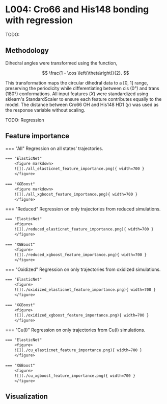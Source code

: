 # L004: Cro66 and His148 bonding with regression

TODO:

## Methodology

Dihedral angles were transformed using the function,

$$
\frac{1 - \cos \left(\theta\right)}{2}.
$$

This transformation maps the circular dihedral data to a [0, 1] range, preserving the periodicity while differentiating between cis (0°) and trans (180°) conformations.
All input features ($X$) were standardized using sklearn's StandardScaler to ensure each feature contributes equally to the model.
The distance between Cro66 OH and His148 HD1 ($y$) was used as the response variable without scaling.

TODO: Regression

## Feature importance

=== "All"
    Regression on all states' trajectories.

    === "ElasticNet"
        <figure markdown>
        ![](./all_elasticnet_feature_importance.png){ width=700 }
        </figure>

    === "XGBoost"
        <figure markdown>
        ![](./all_xgboost_feature_importance.png){ width=700 }
        </figure>

=== "Reduced"
    Regression on only trajectories from reduced simulations.

    === "ElasticNet"
        <figure>
        ![](./reduced_elasticnet_feature_importance.png){ width=700 }
        </figure>

    === "XGBoost"
        <figure>
        ![](./reduced_xgboost_feature_importance.png){ width=700 }
        </figure>

=== "Oxidized"
    Regression on only trajectories from oxidized simulations.

    === "ElasticNet"
        <figure>
        ![](./oxidized_elasticnet_feature_importance.png){ width=700 }
        </figure>

    === "XGBoost"
        <figure>
        ![](./oxidized_xgboost_feature_importance.png){ width=700 }
        </figure>

=== "Cu(I)"
    Regression on only trajectories from Cu(I) simulations.

    === "ElasticNet"
        <figure>
        ![](./cu_elasticnet_feature_importance.png){ width=700 }
        </figure>

    === "XGBoost"
        <figure>
        ![](./cu_xgboost_feature_importance.png){ width=700 }
        </figure>

## Visualization

<div id="reduced-view" class="mol-container"></div>
<script>
document.addEventListener('DOMContentLoaded', (event) => {
    const viewer = molstar.Viewer.create('reduced-view', {
        layoutIsExpanded: false,
        layoutShowControls: false,
        layoutShowRemoteState: false,
        layoutShowSequence: true,
        layoutShowLog: false,
        layoutShowLeftPanel: false,
        viewportShowExpand: true,
        viewportShowSelectionMode: true,
        viewportShowAnimation: false,
        pdbProvider: 'rcsb',
    }).then(viewer => {
        // viewer.loadStructureFromUrl("/analysis/005-rogfp-glh-md/data/traj/frame_106403.pdb", "pdb");
        viewer.loadSnapshotFromUrl("/misc/002-molstar-states/reduced-example.molj", "molj");
    });
});
</script>
